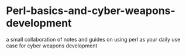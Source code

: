 # Perl-basics-and-cyber-weapons-development
a small collaboration of notes and guides on using perl as your daily use case for cyber weapons development
